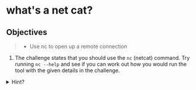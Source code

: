 # what's a net cat?

## Objectives

> - Use nc to open up a remote connection

1. The challenge states that you should use the `nc` (netcat) command. Try running `nc --help` and see if you can work out how you would run the tool with the given details in the challenge.
<details>
<summary>Hint?</summary>
<br>

At its most basid to run `nc` you need to provide a destination address and a port number on that remote adress you would like to access. So the command would go as follows:

`nc jupiter.challenges.picoctf.org 25103`

Don't forget to close the connection by hitting `CTRL+C`

</details>
